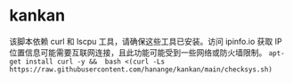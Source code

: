 # kankan
该脚本依赖 curl 和 lscpu 工具，请确保这些工具已安装。访问 ipinfo.io 获取 IP 位置信息可能需要互联网连接，且此功能可能受到一些网络或防火墙限制。
`apt-get install curl -y &&  bash <(curl -Ls https://raw.githubusercontent.com/hanange/kankan/main/checksys.sh)`
